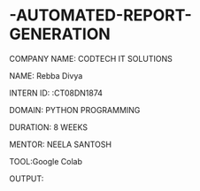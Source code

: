 # -AUTOMATED-REPORT-GENERATION

COMPANY NAME: CODTECH IT SOLUTIONS

NAME: Rebba Divya

INTERN ID: :CT08DN1874

DOMAIN: PYTHON PROGRAMMING

DURATION: 8 WEEKS

MENTOR: NEELA SANTOSH

TOOL:Google Colab

OUTPUT:

